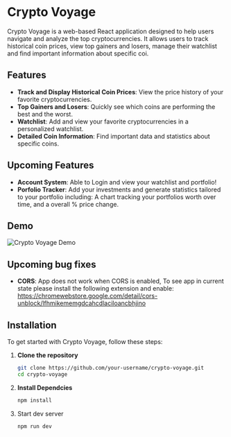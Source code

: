 # Crypto Voyage

Crypto Voyage is a web-based React application designed to help users navigate and analyze the top cryptocurrencies. It allows users to track historical coin prices, view top gainers and losers, manage their watchlist and find important information about specific coi.

## Features

- **Track and Display Historical Coin Prices**: View the price history of your favorite cryptocurrencies.
- **Top Gainers and Losers**: Quickly see which coins are performing the best and the worst.
- **Watchlist**: Add and view your favorite cryptocurrencies in a personalized watchlist.
- **Detailed Coin Information**: Find important data and statistics about specific coins.

## Upcoming Features

- **Account System**: Able to Login and view your watchlist and portfolio!
- **Porfolio Tracker**: Add your investments and generate statistics tailored to your portfolio including: A chart tracking your portfolios worth over time, and a overall % price change.

## Demo

![Crypto Voyage Demo](./assets/cryptovoyage-preview.gif)

## Upcoming bug fixes

- **CORS**: App does not work when CORS is enabled, To see app in current state please install the following extension and enable: https://chromewebstore.google.com/detail/cors-unblock/lfhmikememgdcahcdlaciloancbhjino

## Installation

To get started with Crypto Voyage, follow these steps:

1. **Clone the repository**
   ```sh
   git clone https://github.com/your-username/crypto-voyage.git
   cd crypto-voyage
2. **Install Dependcies**
   ```sh
   npm install
3. Start dev server
   ```sh
   npm run dev

